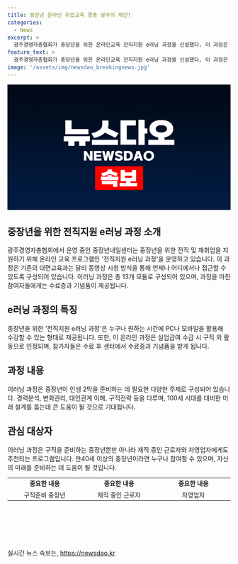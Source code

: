 ```yaml
---
title: 중장년 온라인 취업교육 경총 광주의 제안!
categories:
  - News
excerpt: >
  광주경영자총협회가 중장년을 위한 온라인교육 전직지원 e러닝 과정을 신설했다. 이 과정은 동영상 시청방식으로 중장년 구직자들이 언제든지 PC나 모바일을 활용해 참여할 수 있게끔 되었다. 13개 모듈로 구성된 프로그램은 중장년의 경력분석, 변화관리, 대인관계 이해, 구직전략 등을 다루며, 수료 시에는 센터방문자에게는 수료증과 소정의 기념품이 제공된다. 이에 대한 김재중 중장년내일센터장의 발언은 100세 시대를 대비한 미래 설계에 도움이 될 것이라고 전했다.
feature_text: >
  광주경영자총협회가 중장년을 위한 온라인교육 전직지원 e러닝 과정을 신설했다. 이 과정은 동영상 시청방식으로 중장년 구직자들이 언제든지 PC나 모바일을 활용해 참여할 수 있게끔 되었다. 13개 모듈로 구성된 프로그램은 중장년의 경력분석, 변화관리, 대인관계 이해, 구직전략 등을 다루며, 수료 시에는 센터방문자에게는 수료증과 소정의 기념품이 제공된다. 이에 대한 김재중 중장년내일센터장의 발언은 100세 시대를 대비한 미래 설계에 도움이 될 것이라고 전했다.
image: '/assets/img/newsdao_breakingnews.jpg'
---
```


<p><img src="/assets/img/newsdao_breakingnews.jpg" alt="ranknews 속보" /></p>

<h2 data-ke-size="size26">중장년을 위한 전직지원 e러닝 과정 소개</h2>

<p data-ke-size="size16">광주경영자총협회에서 운영 중인 중장년내일센터는 중장년을 위한 전직 및 재취업을 지원하기 위해 온라인 교육 프로그램인 '전직지원 e러닝 과정'을 운영하고 있습니다. 이 과정은 기존의 대면교육과는 달리 동영상 시청 방식을 통해 언제나 어디에서나 접근할 수 있도록 구성되어 있습니다. 이러닝 과정은 총 13개 모듈로 구성되어 있으며, 과정을 마친 참여자들에게는 수료증과 기념품이 제공됩니다.</p>

<h2 data-ke-size="size26">e러닝 과정의 특징</h2>

<p data-ke-size="size16">중장년을 위한 '전직지원 e러닝 과정'은 누구나 원하는 시간에 PC나 모바일을 활용해 수강할 수 있는 형태로 제공됩니다. 또한, 이 온라인 과정은 실업급여 수급 시 구직 외 활동으로 인정되며, 참가자들은 수료 후 센터에서 수료증과 기념품을 받게 됩니다.</p>

<h2 data-ke-size="size26">과정 내용</h2>

<p data-ke-size="size16">이러닝 과정은 중장년이 인생 2막을 준비하는 데 필요한 다양한 주제로 구성되어 있습니다. 경력분석, 변화관리, 대인관계 이해, 구직전략 등을 다루며, 100세 시대를 대비한 미래 설계를 돕는데 큰 도움이 될 것으로 기대됩니다.</p>

<h2 data-ke-size="size26">관심 대상자</h2>

<p data-ke-size="size16">이러닝 과정은 구직을 준비하는 중장년뿐만 아니라 재직 중인 근로자와 자영업자에게도 추천되는 프로그램입니다. 만40세 이상의 중장년이라면 누구나 참여할 수 있으며, 자신의 미래를 준비하는 데 도움이 될 것입니다.</p>

<table>
  <colgroup>
    <col width="173" />
    <col width="173" />
    <col width="173" />
  </colgroup>
  <tr>
    <td style="text-align: center; height: 17px;"><b>중요한 내용</b></td>
    <td style="text-align: center; height: 17px;"><b>중요한 내용</b></td>
    <td style="text-align: center; height: 17px;"><b>중요한 내용</b></td>
  </tr>
  <tr>
    <td style="text-align: center;">구직준비 중장년</td>
    <td style="text-align: center;">재직 중인 근로자</td>
    <td style="text-align: center;">자영업자</td>
  </tr>
</table>

<p data-ke-size="size16">&nbsp;</p>

<p data-ke-size="size16">&nbsp;</p>

<p data-ke-size="size16">&nbsp;</p>
실시간 뉴스 속보는, <a href="https://newsdao.kr" rel="dofollow">https://newsdao.kr</a>


